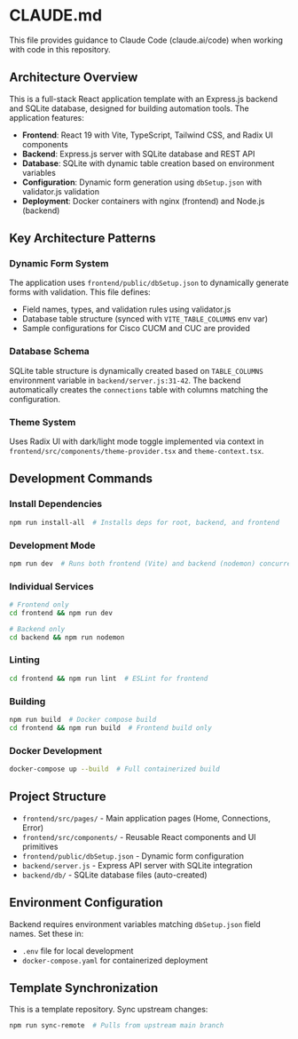 # CLAUDE.md

This file provides guidance to Claude Code (claude.ai/code) when working with code in this repository.

## Architecture Overview

This is a full-stack React application template with an Express.js backend and SQLite database, designed for building automation tools. The application features:

- **Frontend**: React 19 with Vite, TypeScript, Tailwind CSS, and Radix UI components
- **Backend**: Express.js server with SQLite database and REST API
- **Database**: SQLite with dynamic table creation based on environment variables
- **Configuration**: Dynamic form generation using `dbSetup.json` with validator.js validation
- **Deployment**: Docker containers with nginx (frontend) and Node.js (backend)

## Key Architecture Patterns

### Dynamic Form System
The application uses `frontend/public/dbSetup.json` to dynamically generate forms with validation. This file defines:
- Field names, types, and validation rules using validator.js
- Database table structure (synced with `VITE_TABLE_COLUMNS` env var)
- Sample configurations for Cisco CUCM and CUC are provided

### Database Schema
SQLite table structure is dynamically created based on `TABLE_COLUMNS` environment variable in `backend/server.js:31-42`. The backend automatically creates the `connections` table with columns matching the configuration.

### Theme System
Uses Radix UI with dark/light mode toggle implemented via context in `frontend/src/components/theme-provider.tsx` and `theme-context.tsx`.

## Development Commands

### Install Dependencies
```bash
npm run install-all  # Installs deps for root, backend, and frontend
```

### Development Mode
```bash
npm run dev  # Runs both frontend (Vite) and backend (nodemon) concurrently
```

### Individual Services
```bash
# Frontend only
cd frontend && npm run dev

# Backend only  
cd backend && npm run nodemon
```

### Linting
```bash
cd frontend && npm run lint  # ESLint for frontend
```

### Building
```bash
npm run build  # Docker compose build
cd frontend && npm run build  # Frontend build only
```

### Docker Development
```bash
docker-compose up --build  # Full containerized build
```

## Project Structure

- `frontend/src/pages/` - Main application pages (Home, Connections, Error)
- `frontend/src/components/` - Reusable React components and UI primitives
- `frontend/public/dbSetup.json` - Dynamic form configuration
- `backend/server.js` - Express API server with SQLite integration
- `backend/db/` - SQLite database files (auto-created)

## Environment Configuration

Backend requires environment variables matching `dbSetup.json` field names. Set these in:
- `.env` file for local development
- `docker-compose.yaml` for containerized deployment

## Template Synchronization

This is a template repository. Sync upstream changes:
```bash
npm run sync-remote  # Pulls from upstream main branch
```